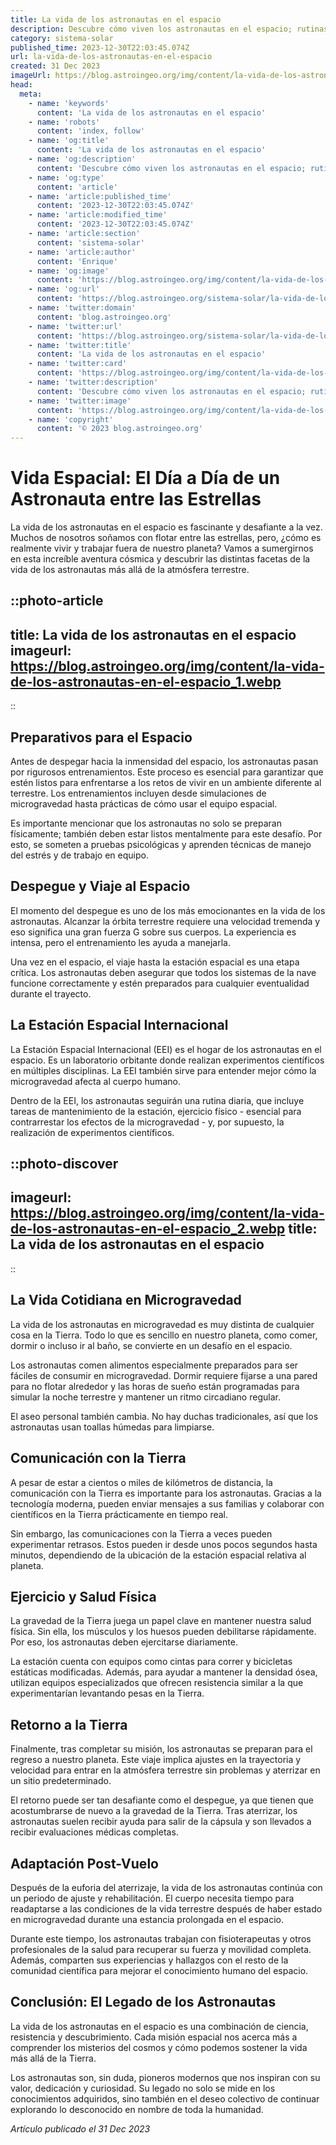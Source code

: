 ```yaml
---
title: La vida de los astronautas en el espacio
description: Descubre cómo viven los astronautas en el espacio; rutinas diarias, desafíos únicos y adaptación en microgravedad. La vida fuera de la Tierra revelada.
category: sistema-solar
published_time: 2023-12-30T22:03:45.074Z
url: la-vida-de-los-astronautas-en-el-espacio
created: 31 Dec 2023
imageUrl: https://blog.astroingeo.org/img/content/la-vida-de-los-astronautas-en-el-espacio_1.webp
head:
  meta:
    - name: 'keywords'
      content: 'La vida de los astronautas en el espacio'
    - name: 'robots'
      content: 'index, follow'
    - name: 'og:title'
      content: 'La vida de los astronautas en el espacio'
    - name: 'og:description'
      content: 'Descubre cómo viven los astronautas en el espacio; rutinas diarias, desafíos únicos y adaptación en microgravedad. La vida fuera de la Tierra revelada.'
    - name: 'og:type'
      content: 'article'
    - name: 'article:published_time'
      content: '2023-12-30T22:03:45.074Z'
    - name: 'article:modified_time'
      content: '2023-12-30T22:03:45.074Z'
    - name: 'article:section'
      content: 'sistema-solar'
    - name: 'article:author'
      content: 'Enrique'
    - name: 'og:image'
      content: 'https://blog.astroingeo.org/img/content/la-vida-de-los-astronautas-en-el-espacio_1.webp'
    - name: 'og:url'
      content: 'https://blog.astroingeo.org/sistema-solar/la-vida-de-los-astronautas-en-el-espacio'
    - name: 'twitter:domain'
      content: 'blog.astroingeo.org'
    - name: 'twitter:url'
      content: 'https://blog.astroingeo.org/sistema-solar/la-vida-de-los-astronautas-en-el-espacio'
    - name: 'twitter:title'
      content: 'La vida de los astronautas en el espacio'
    - name: 'twitter:card'
      content: 'https://blog.astroingeo.org/img/content/la-vida-de-los-astronautas-en-el-espacio_1.webp'
    - name: 'twitter:description'
      content: 'Descubre cómo viven los astronautas en el espacio; rutinas diarias, desafíos únicos y adaptación en microgravedad. La vida fuera de la Tierra revelada.'
    - name: 'twitter:image'
      content: 'https://blog.astroingeo.org/img/content/la-vida-de-los-astronautas-en-el-espacio_1.webp'
    - name: 'copyright'
      content: '© 2023 blog.astroingeo.org'
---
```

# Vida Espacial: El Día a Día de un Astronauta entre las Estrellas

La vida de los astronautas en el espacio es fascinante y desafiante a la vez. Muchos de nosotros soñamos con flotar entre las estrellas, pero, ¿cómo es realmente vivir y trabajar fuera de nuestro planeta? Vamos a sumergirnos en esta increíble aventura cósmica y descubrir las distintas facetas de la vida de los astronautas más allá de la atmósfera terrestre.

::photo-article
---
title: La vida de los astronautas en el espacio
imageurl: https://blog.astroingeo.org/img/content/la-vida-de-los-astronautas-en-el-espacio_1.webp
---
::

## Preparativos para el Espacio

Antes de despegar hacia la inmensidad del espacio, los astronautas pasan por rigurosos entrenamientos. Este proceso es esencial para garantizar que estén listos para enfrentarse a los retos de vivir en un ambiente diferente al terrestre. Los entrenamientos incluyen desde simulaciones de microgravedad hasta prácticas de cómo usar el equipo espacial.

Es importante mencionar que los astronautas no solo se preparan físicamente; también deben estar listos mentalmente para este desafío. Por esto, se someten a pruebas psicológicas y aprenden técnicas de manejo del estrés y de trabajo en equipo.

## Despegue y Viaje al Espacio

El momento del despegue es uno de los más emocionantes en la vida de los astronautas. Alcanzar la órbita terrestre requiere una velocidad tremenda y eso significa una gran fuerza G sobre sus cuerpos. La experiencia es intensa, pero el entrenamiento les ayuda a manejarla.

Una vez en el espacio, el viaje hasta la estación espacial es una etapa crítica. Los astronautas deben asegurar que todos los sistemas de la nave funcione correctamente y estén preparados para cualquier eventualidad durante el trayecto.

## La Estación Espacial Internacional

La Estación Espacial Internacional (EEI) es el hogar de los astronautas en el espacio. Es un laboratorio orbitante donde realizan experimentos científicos en múltiples disciplinas. La EEI también sirve para entender mejor cómo la microgravedad afecta al cuerpo humano.

Dentro de la EEI, los astronautas seguirán una rutina diaria, que incluye tareas de mantenimiento de la estación, ejercicio físico - esencial para contrarrestar los efectos de la microgravedad - y, por supuesto, la realización de experimentos científicos.


::photo-discover
---
imageurl: https://blog.astroingeo.org/img/content/la-vida-de-los-astronautas-en-el-espacio_2.webp
title: La vida de los astronautas en el espacio
---
::

## La Vida Cotidiana en Microgravedad

La vida de los astronautas en microgravedad es muy distinta de cualquier cosa en la Tierra. Todo lo que es sencillo en nuestro planeta, como comer, dormir o incluso ir al baño, se convierte en un desafío en el espacio.

Los astronautas comen alimentos especialmente preparados para ser fáciles de consumir en microgravedad. Dormir requiere fijarse a una pared para no flotar alrededor y las horas de sueño están programadas para simular la noche terrestre y mantener un ritmo circadiano regular.

El aseo personal también cambia. No hay duchas tradicionales, así que los astronautas usan toallas húmedas para limpiarse.

## Comunicación con la Tierra

A pesar de estar a cientos o miles de kilómetros de distancia, la comunicación con la Tierra es importante para los astronautas. Gracias a la tecnología moderna, pueden enviar mensajes a sus familias y colaborar con científicos en la Tierra prácticamente en tiempo real.

Sin embargo, las comunicaciones con la Tierra a veces pueden experimentar retrasos. Estos pueden ir desde unos pocos segundos hasta minutos, dependiendo de la ubicación de la estación espacial relativa al planeta.

## Ejercicio y Salud Física

La gravedad de la Tierra juega un papel clave en mantener nuestra salud física. Sin ella, los músculos y los huesos pueden debilitarse rápidamente. Por eso, los astronautas deben ejercitarse diariamente.

La estación cuenta con equipos como cintas para correr y bicicletas estáticas modificadas. Además, para ayudar a mantener la densidad ósea, utilizan equipos especializados que ofrecen resistencia similar a la que experimentarían levantando pesas en la Tierra.

## Retorno a la Tierra

Finalmente, tras completar su misión, los astronautas se preparan para el regreso a nuestro planeta. Este viaje implica ajustes en la trayectoria y velocidad para entrar en la atmósfera terrestre sin problemas y aterrizar en un sitio predeterminado.

El retorno puede ser tan desafiante como el despegue, ya que tienen que acostumbrarse de nuevo a la gravedad de la Tierra. Tras aterrizar, los astronautas suelen recibir ayuda para salir de la cápsula y son llevados a recibir evaluaciones médicas completas.

## Adaptación Post-Vuelo

Después de la euforia del aterrizaje, la vida de los astronautas continúa con un periodo de ajuste y rehabilitación. El cuerpo necesita tiempo para readaptarse a las condiciones de la vida terrestre después de haber estado en microgravedad durante una estancia prolongada en el espacio.

Durante este tiempo, los astronautas trabajan con fisioterapeutas y otros profesionales de la salud para recuperar su fuerza y movilidad completa. Además, comparten sus experiencias y hallazgos con el resto de la comunidad científica para mejorar el conocimiento humano del espacio.

## Conclusión: El Legado de los Astronautas

La vida de los astronautas en el espacio es una combinación de ciencia, resistencia y descubrimiento. Cada misión espacial nos acerca más a comprender los misterios del cosmos y cómo podemos sostener la vida más allá de la Tierra.

Los astronautas son, sin duda, pioneros modernos que nos inspiran con su valor, dedicación y curiosidad. Su legado no solo se mide en los conocimientos adquiridos, sino también en el deseo colectivo de continuar explorando lo desconocido en nombre de toda la humanidad.

_Artículo publicado el 31 Dec 2023_